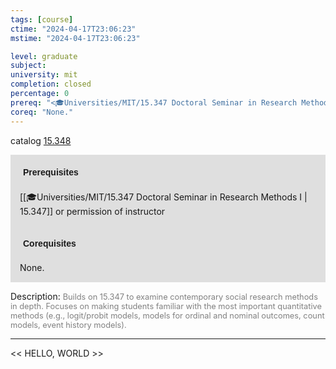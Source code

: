 ```yaml
---
tags: [course]
ctime: "2024-04-17T23:06:23"
mstime: "2024-04-17T23:06:23"

level: graduate
subject: 
university: mit
completion: closed
percentage: 0
prereq: "<🎓Universities/MIT/15.347 Doctoral Seminar in Research Methods I> or permission of instructor"
coreq: "None."
---
```


catalog [15.348](http://student.mit.edu/catalog/m15b.html#15.348)

<span style="display: block; padding: 15px; background-color: rgb(100, 100, 100, 0.2);"><font id="m_prereq1097_0" style="display: block; font-family: Arial, sans-serif; font-weight: bold; padding: 5px">Prerequisites</font><br><span id="prereq1097_0">[[🎓Universities/MIT/15.347 Doctoral Seminar in Research Methods I | 15.347]] or permission of instructor</span></span>
<span style="display: block; padding: 15px; background-color: rgb(100, 100, 100, 0.2);"><font id="m_coreq1097_0" style="display: block; font-family: Arial, sans-serif; font-weight: bold; padding: 5px">Corequisites</font><br><span id="coreq1097_0">None.</span></span>

<font style="">Description:</font>
<font style="color: grey; font-size: 0.8rem;">Builds on 15.347 to examine contemporary social research methods in depth.  Focuses on making students familiar with the most important quantitative methods (e.g., logit/probit models, models for ordinal and nominal outcomes, count models, event history models).</font>



---

<< HELLO, WORLD >>
